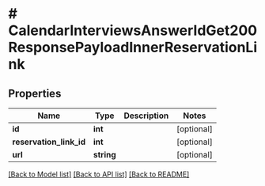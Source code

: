 # # CalendarInterviewsAnswerIdGet200ResponsePayloadInnerReservationLink

## Properties

Name | Type | Description | Notes
------------ | ------------- | ------------- | -------------
**id** | **int** |  | [optional]
**reservation_link_id** | **int** |  | [optional]
**url** | **string** |  | [optional]

[[Back to Model list]](../../README.md#models) [[Back to API list]](../../README.md#endpoints) [[Back to README]](../../README.md)
